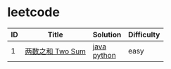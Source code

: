 # leetcode
|ID|Title|Solution|Difficulty
|---|---|---|---
|1|[两数之和 Two Sum](https://leetcode-cn.com/problemset/all/)|[java](www.baidu.com)<br />[python](www.baidu.com)|easy
